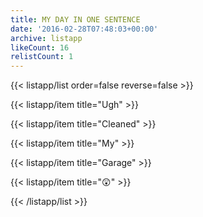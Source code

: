 ```yaml
---
title: MY DAY IN ONE SENTENCE
date: '2016-02-28T07:48:03+00:00'
archive: listapp
likeCount: 16
relistCount: 1
---
```


{{< listapp/list order=false reverse=false >}}

   {{< listapp/item title="Ugh" >}}

   {{< listapp/item title="Cleaned" >}}

   {{< listapp/item title="My" >}}

   {{< listapp/item title="Garage" >}}

   {{< listapp/item title="😲" >}}

{{< /listapp/list >}}
